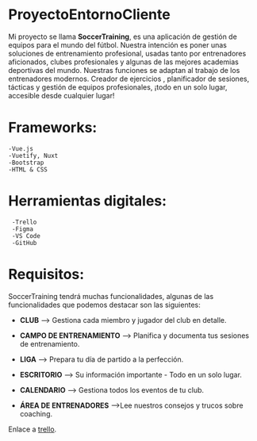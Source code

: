 

# ProyectoEntornoCliente
Mi proyecto se llama **SoccerTraining**, es una aplicación de gestión de equipos para el mundo del fútbol. Nuestra intención es poner unas soluciones de entrenamiento profesional, usadas tanto por entrenadores aficionados, clubes profesionales y algunas de las mejores academias deportivas del mundo. Nuestras funciones se adaptan al trabajo de los entrenadores modernos. Creador de ejercicios , planificador de sesiones, tácticas y gestión de equipos profesionales, ¡todo en un solo lugar, accesible desde cualquier lugar!
# Frameworks:
	-Vue.js
	-Vuetify, Nuxt
	-Bootstrap
	-HTML & CSS
# Herramientas digitales:
	 -Trello
     -Figma
     -VS Code
     -GitHub

# Requisitos:
SoccerTraining tendrá muchas funcionalidades, algunas de las funcionalidades que podemos destacar son las siguientes:

 - **CLUB** --> Gestiona cada miembro y jugador del club en detalle.
  
 - **CAMPO DE ENTRENAMIENTO** --> Planifica y documenta tus sesiones de entrenamiento.

 

 - **LIGA** --> Prepara tu día de partido a la perfección.

   

 - **ESCRITORIO** --> Su información importante - Todo en un solo lugar.

   

 - **CALENDARIO** --> Gestiona todos los eventos de tu club.

   

 - **ÁREA DE ENTRENADORES** -->Lee nuestros consejos y trucos sobre coaching.

Enlace a [trello](https://trello.com/invite/b/UPCdzG3h/877c487b1361d7d56766ae500d47dc69/a).

